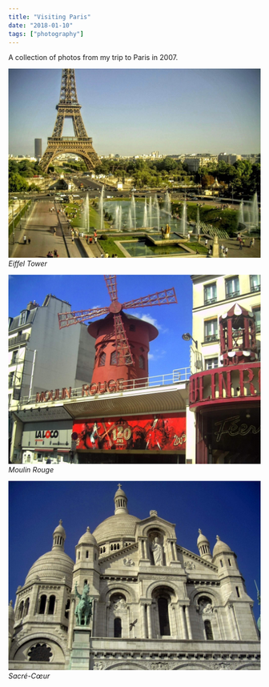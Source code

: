 ```yaml
---
title: "Visiting Paris"
date: "2018-01-10"
tags: ["photography"]
---
```


A collection of photos from my trip to Paris in 2007.

![Eiffel Tower](1.jpeg)
_Eiffel Tower_

![Moulin Rouge](2.jpeg)
_Moulin Rouge_

![Sacré-Cœur](3.jpeg)
_Sacré-Cœur_

